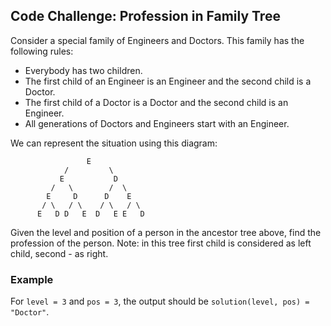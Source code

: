 ## Code Challenge: Profession in Family Tree

Consider a special family of Engineers and Doctors. This family has the following rules:
- Everybody has two children.
- The first child of an Engineer is an Engineer and the second child is a Doctor.
- The first child of a Doctor is a Doctor and the second child is an Engineer.
- All generations of Doctors and Engineers start with an Engineer.

We can represent the situation using this diagram:
```
                 E
            /         \
           E           D
         /   \        /  \
        E     D      D    E
       / \   / \    / \   / \
      E   D D   E  D   E E   D
```
Given the level and position of a person in the ancestor tree above, find the profession of the person.
Note: in this tree first child is considered as left child, second - as right.

### Example

For `level = 3` and `pos = 3`, the output should be
`solution(level, pos) = "Doctor"`.